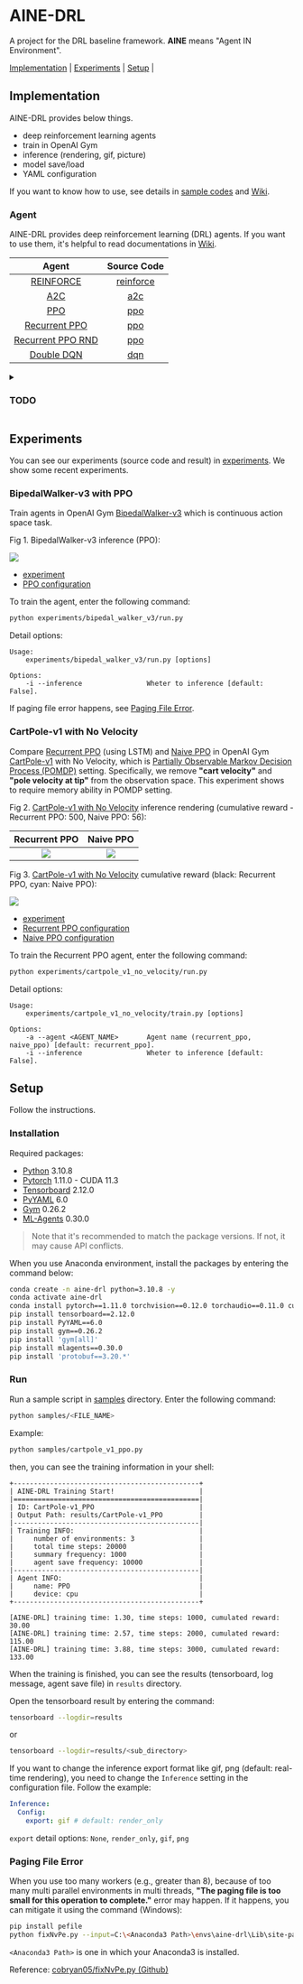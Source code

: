 # AINE-DRL

A project for the DRL baseline framework. **AINE** means "Agent IN Environment".

[Implementation](#implementation) | [Experiments](#experiments) | [Setup](#setup) |

## Implementation

AINE-DRL provides below things.

* deep reinforcement learning agents
* train in OpenAI Gym
* inference (rendering, gif, picture)
* model save/load
* YAML configuration

If you want to know how to use, see details in [sample codes](samples/) and [Wiki](https://github.com/DevSlem/AINE-DRL/wiki).

### Agent

AINE-DRL provides deep reinforcement learning (DRL) agents. If you want to use them, it's helpful to read documentations in [Wiki](https://github.com/DevSlem/AINE-DRL/wiki). 

|Agent|Source Code|
|:---:|:---:|
|[REINFORCE](https://github.com/DevSlem/AINE-DRL/wiki/REINFORCE)|[reinforce](aine_drl/agent/reinforce/)|
|[A2C](https://github.com/DevSlem/AINE-DRL/wiki/A2C)|[a2c](aine_drl/agent/a2c/)|
|[PPO](https://github.com/DevSlem/AINE-DRL/wiki/PPO)|[ppo](aine_drl/agent/ppo)|
|[Recurrent PPO](https://github.com/DevSlem/AINE-DRL/wiki/Recurrent-PPO)|[ppo](aine_drl/agent/ppo/)|
|[Recurrent PPO RND](https://github.com/DevSlem/AINE-DRL/wiki/Recurrent-PPO-RND)|[ppo](aine_drl/agent/ppo/)|
|[Double DQN](https://github.com/DevSlem/AINE-DRL/wiki/Double-DQN)|[dqn](aine_drl/agent/dqn/)|


<details>
<summary><h3>TODO</h3></summary>

- [ ] Unity ML-Agents Training
- [ ] DDPG
- [ ] Prioritized Experience Replay 
- [ ] SAC
- [ ] Intrinsic Curiosity Module (ICM)
- [ ] Random Network Distillation (RND)

</details>

## Experiments

You can see our experiments (source code and result) in [experiments](experiments/). We show some recent experiments.

### BipedalWalker-v3 with PPO

Train agents in OpenAI Gym [BipedalWalker-v3](https://github.com/openai/gym/wiki/BipedalWalker-v2) which is continuous action space task.

Fig 1. BipedalWalker-v3 inference (PPO):

![](images/bipedal-walker-v3-inference.webp)

* [experiment](experiments/bipedal_walker_v3/)
* [PPO configuration](config/experiments/bipedal_walker_v3_ppo.yaml)

To train the agent, enter the following command:

```bash
python experiments/bipedal_walker_v3/run.py
```

Detail options:

```
Usage:
    experiments/bipedal_walker_v3/run.py [options]

Options:
    -i --inference                Wheter to inference [default: False].
```

If paging file error happens, see [Paging File Error](#paging-file-error).

### CartPole-v1 with No Velocity

Compare [Recurrent PPO](https://github.com/DevSlem/AINE-DRL/wiki/Recurrent-PPO) (using LSTM) and [Naive PPO](https://github.com/DevSlem/AINE-DRL/wiki/PPO) in OpenAI Gym [CartPole-v1](https://github.com/openai/gym/wiki/CartPole-v0) with No Velocity, which is [Partially Observable Markov Decision Process (POMDP)](https://en.wikipedia.org/wiki/Partially_observable_Markov_decision_process) setting. Specifically, we remove **"cart velocity"** and **"pole velocity at tip"** from the observation space. This experiment shows to require memory ability in POMDP setting.

Fig 2. [CartPole-v1 with No Velocity](https://github.com/openai/gym/wiki/CartPole-v0) inference rendering (cumulative reward - Recurrent PPO: 500, Naive PPO: 56):

|Recurrent PPO|Naive PPO|
|:---:|:---:|
|![](images/CartPole-v1-NoVelocity_RecurrentPPO-episode2.gif)|![](images/CartPole-v1-NoVelocity_NaivePPO-episode2.gif)|

Fig 3. [CartPole-v1 with No Velocity](https://github.com/openai/gym/wiki/CartPole-v0) cumulative reward (black: Recurrent PPO, cyan: Naive PPO):

![](images/cartpole-v1-no-velocity-cumulative-reward.png)

* [experiment](experiments/cartpole_v1_no_velocity/)
* [Recurrent PPO configuration](config/experiments/cartpole_v1_no_velocity_recurrent_ppo.yaml)
* [Naive PPO configuration](config/experiments/cartpole_v1_no_velocity_naive_ppo.yaml)

To train the Recurrent PPO agent, enter the following command:

```bash
python experiments/cartpole_v1_no_velocity/run.py
```

Detail options:

```
Usage:
    experiments/cartpole_v1_no_velocity/train.py [options]

Options:
    -a --agent <AGENT_NAME>       Agent name (recurrent_ppo, naive_ppo) [default: recurrent_ppo].
    -i --inference                Wheter to inference [default: False].
```

## Setup

Follow the instructions.

### Installation

Required packages:

* [Python](https://www.python.org/) 3.10.8
* [Pytorch](https://pytorch.org/) 1.11.0 - CUDA 11.3
* [Tensorboard](https://github.com/tensorflow/tensorboard) 2.12.0
* [PyYAML](https://pyyaml.org/) 6.0
* [Gym](https://github.com/openai/gym) 0.26.2
* [ML-Agents](https://github.com/Unity-Technologies/ml-agents/tree/release_20) 0.30.0

> Note that it's recommended to match the package versions. If not, it may cause API conflicts.

When you use Anaconda environment, install the packages by entering the command below:

```bash
conda create -n aine-drl python=3.10.8 -y
conda activate aine-drl
conda install pytorch==1.11.0 torchvision==0.12.0 torchaudio==0.11.0 cudatoolkit=11.3 -c pytorch -y
pip install tensorboard==2.12.0
pip install PyYAML==6.0
pip install gym==0.26.2
pip install 'gym[all]'
pip install mlagents==0.30.0
pip install 'protobuf==3.20.*'
```

### Run

Run a sample script in [samples](samples/) directory. Enter the following command:

```bash
python samples/<FILE_NAME>
```

Example:

```bash
python samples/cartpole_v1_ppo.py
```

then, you can see the training information in your shell:

```
+----------------------------------------------+
| AINE-DRL Training Start!                     |
|==============================================|
| ID: CartPole-v1_PPO                          |
| Output Path: results/CartPole-v1_PPO         |
|----------------------------------------------|
| Training INFO:                               |
|     number of environments: 3                |
|     total time steps: 20000                  |
|     summary frequency: 1000                  |
|     agent save frequency: 10000              |
|----------------------------------------------|
| Agent INFO:                                  |
|     name: PPO                                |
|     device: cpu                              |
+----------------------------------------------+

[AINE-DRL] training time: 1.30, time steps: 1000, cumulated reward: 30.00
[AINE-DRL] training time: 2.57, time steps: 2000, cumulated reward: 115.00
[AINE-DRL] training time: 3.88, time steps: 3000, cumulated reward: 133.00
```

When the training is finished, you can see the results (tensorboard, log message, agent save file) in `results` directory.

Open the tensorboard result by entering the command:

```bash
tensorboard --logdir=results
```

or

```bash
tensorboard --logdir=results/<sub_directory>
```

If you want to change the inference export format like gif, png (default: real-time rendering), you need to change the `Inference` setting in the configuration file. Follow the example:

```yaml
Inference:
  Config:
    export: gif # default: render_only
```

`export` detail options: `None`, `render_only`, `gif`, `png`

### Paging File Error

When you use too many workers (e.g., greater than 8), because of too many multi parallel environments in multi threads, **"The paging file is too small for this operation to complete."** error may happen. If it happens, you can mitigate it using the command (Windows):

```bash
pip install pefile
python fixNvPe.py --input=C:\<Anaconda3 Path>\envs\aine-drl\Lib\site-packages\torch\lib\*.dll
```

`<Anaconda3 Path>` is one in which your Anaconda3 is installed.

Reference: [cobryan05/fixNvPe.py (Github)](https://gist.github.com/cobryan05/7d1fe28dd370e110a372c4d268dcb2e5)  

